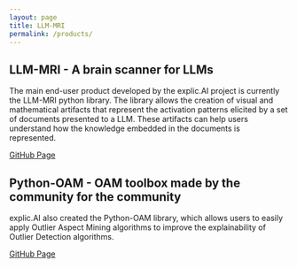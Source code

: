 ```yaml
---
layout: page
title: LLM-MRI
permalink: /products/
---
```


## LLM-MRI - A brain scanner for LLMs

The main end-user product developed by the explic.AI project is currently the LLM-MRI python library. The library allows the creation of visual and mathematical artifacts that represent the activation patterns elicited by a set of documents presented to a LLM. These artifacts can help users understand how the knowledge embedded in the documents is represented.

[GitHub Page](https://github.com/explic-ai/LLM-MRI)

## Python-OAM - OAM toolbox made by the community for the community

explic.AI also created the Python-OAM library, which allows users to easily apply Outlier Aspect Mining algorithms to improve the explainability of Outlier Detection algorithms.

[GitHub Page](https://github.com/rodrigo-fss/python-oam//)